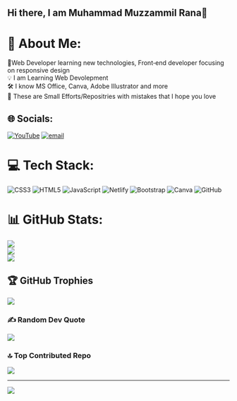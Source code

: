 ## Hi there, I am Muhammad Muzzammil Rana👋

# 💫 About Me:
🚀Web Developer learning new technologies, Front‑end developer focusing on responsive design<br>💡 I am Learning Web Devolepment<br>🛠 I know MS Office, Canva, Adobe Illustrator and more<br>🎨 These are Small Efforts/Repositries with mistakes that I hope you love


## 🌐 Socials:
[![YouTube](https://img.shields.io/badge/YouTube-%23FF0000.svg?logo=YouTube&logoColor=white)](https://www.youtube.com/@MuzzammilandFabiha) [![email](https://img.shields.io/badge/Email-D14836?logo=gmail&logoColor=white)](mailto:mmrr82013@gmail.com) 

# 💻 Tech Stack:
![CSS3](https://img.shields.io/badge/css3-%231572B6.svg?style=for-the-badge&logo=css3&logoColor=white) ![HTML5](https://img.shields.io/badge/html5-%23E34F26.svg?style=for-the-badge&logo=html5&logoColor=white) ![JavaScript](https://img.shields.io/badge/javascript-%23323330.svg?style=for-the-badge&logo=javascript&logoColor=%23F7DF1E) ![Netlify](https://img.shields.io/badge/netlify-%23000000.svg?style=for-the-badge&logo=netlify&logoColor=#00C7B7) ![Bootstrap](https://img.shields.io/badge/bootstrap-%238511FA.svg?style=for-the-badge&logo=bootstrap&logoColor=white) ![Canva](https://img.shields.io/badge/Canva-%2300C4CC.svg?style=for-the-badge&logo=Canva&logoColor=white) ![GitHub](https://img.shields.io/badge/github-%23121011.svg?style=for-the-badge&logo=github&logoColor=white)
# 📊 GitHub Stats:
![](https://github-readme-stats.vercel.app/api?username=MuhammadMuzzammilRana&theme=yeblu&hide_border=true&include_all_commits=true&count_private=true)<br/>
![](https://nirzak-streak-stats.vercel.app/?user=MuhammadMuzzammilRana&theme=yeblu&hide_border=true)<br/>
![](https://github-readme-stats.vercel.app/api/top-langs/?username=MuhammadMuzzammilRana&theme=yeblu&hide_border=true&include_all_commits=true&count_private=true&layout=compact)

## 🏆 GitHub Trophies
![](https://github-profile-trophy.vercel.app/?username=MuhammadMuzzammilRana&theme=radical&no-frame=true&no-bg=false&margin-w=4)

### ✍️ Random Dev Quote
![](https://quotes-github-readme.vercel.app/api?type=horizontal&theme=radical)

### 🔝 Top Contributed Repo
![](https://github-contributor-stats.vercel.app/api?username=MuhammadMuzzammilRana&limit=5&theme=dark&combine_all_yearly_contributions=true)

---
[![](https://visitcount.itsvg.in/api?id=MuhammadMuzzammilRana&icon=10&color=12)](https://visitcount.itsvg.in)

<!-- Proudly created with GPRM ( https://gprm.itsvg.in ) -->
